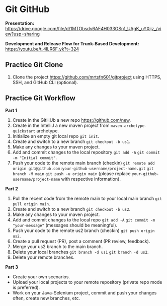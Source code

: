 # Git GitHub

**Presentation:**
https://drive.google.com/file/d/1MTObsdv6AF4H033OSn1_UAgK_uYXijz_/view?usp=sharing

**Development and Release Flow for Trunk-Based Development:**
https://youtu.be/t_4lLR6F_yk?t=324

## Practice Git Clone

1. Clone the project https://github.com/mrtsfn601/gitproject using HTTPS, SSH, and GitHub CLI (optional).

## Practice Git Workflow

**Part 1**
1. Create in the GitHUb a new repo https://github.com/new.
1. Create in the IntelliJ a new maven project from `maven-archetype-quickstart` archetype.
2. Initialize an empty git local repo `git init`.
3. Create and switch to a new branch `git checkout -b us1`.
4. Make any changes to your maven project.
5. Add and commit changes to the local repository `git add -A` `git commit -m "Initial commit"`.
6. Push your code to the remote main branch (checkin) `git remote add origin git@github.com:your-github-username/project-name.git` `git branch -M main` `git push -u origin main` (please replace `your-github-username/project-name` with respective information).

**Part 2**
1. Pull the recent code from the remote main to your local main branch `git pull origin main`.
2. Create and switch to a new branch `git checkout -b us2`.
3. Make any changes to your maven project.
4. Add and commit changes to the local repo `git add -A` `git commit -m "your-message"` (messages should be meaningful).
5. Push your code to the remote us2 branch (checkin) `git push origin us2`.
6. Create a pull request (PR), post a comment (PR review, feedback).
7. Merge your us2 branch to the main branch.
8. Delete your local branches `git branch -d us1` `git branch -d us2`.
9. Delete your remote branches.

**Part 3**
* Create your own scenarios.
* Upload your local projects to your remote repository (private repo mode is preferred).
* Work on your Java-Selenium project, commit and push your changes often, create new branches, etc.
